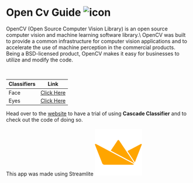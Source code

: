 # Open Cv Guide ![icon](https://www.vectorlogo.zone/logos/opencv/opencv-icon.svg)

<p>OpenCV (Open Source Computer Vision Library) is an open source computer vision and machine learning software library.\
OpenCV was built to provide a common infrastructure for computer vision applications and to accelerate the use of machine perception in the commercial products.
Being a BSD-licensed product, OpenCV makes it easy for businesses to utilize and modify the code.</p>
<br>

|Classifiers|Link         |
|-----------|:-----------:|
|Face       |<a href="https://raw.githubusercontent.com/RheagalFire/Open_Cv_Guide/master/face.xml" download>Click Here</a>|
|Eyes       |<a href="https://raw.githubusercontent.com/RheagalFire/Open_Cv_Guide/master/eyes.xml" download>Click Here</a>|

Head over to the [website](https://share.streamlit.io/rheagalfire/open_cv_guide/app.py) to have a trial of using **Cascade Classifier** and to check out the code of doing so.\
<br>
This app was made using Streamlite ![icon_2](https://github.com/RheagalFire/Open_Cv_Guide/blob/master/Icons/streamlit%20(1).svg)
